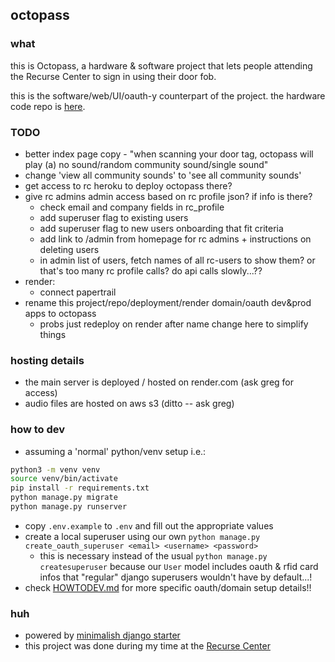 ## octopass

### what

this is Octopass, a hardware & software project that lets people attending the Recurse Center to sign in using their door fob.

this is the software/web/UI/oauth-y counterpart of the project. the hardware code repo is [here](https://github.com/gregsadetsky/recurse-rfid-visits/).

### TODO

- better index page copy - "when scanning your door tag, octopass will play (a) no sound/random community sound/single sound"
- change 'view all community sounds' to 'see all community sounds'
- get access to rc heroku to deploy octopass there?
- give rc admins admin access based on rc profile json? if info is there?
  - check email and company fields in rc_profile
  - add superuser flag to existing users
  - add superuser flag to new users onboarding that fit criteria
  - add link to /admin from homepage for rc admins + instructions on deleting users
  - in admin list of users, fetch names of all rc-users to show them? or that's too many rc profile calls? do api calls slowly...??
- render:
  - connect papertrail
- rename this project/repo/deployment/render domain/oauth dev&prod apps to octopass
  - probs just redeploy on render after name change here to simplify things

### hosting details

- the main server is deployed / hosted on render.com (ask greg for access)
- audio files are hosted on aws s3 (ditto -- ask greg)

### how to dev

- assuming a 'normal' python/venv setup i.e.:

```bash
python3 -m venv venv
source venv/bin/activate
pip install -r requirements.txt
python manage.py migrate
python manage.py runserver
```

- copy `.env.example` to `.env` and fill out the appropriate values
- create a local superuser using our own `python manage.py create_oauth_superuser <email> <username> <password>`
  - this is necessary instead of the usual `python manage.py createsuperuser` because our `User` model includes oauth & rfid card infos that "regular" django superusers wouldn't have by default...!
- check [HOWTODEV.md](./docs/HOWTODEV.md) for more specific oauth/domain setup details!!

### huh

- powered by [minimalish django starter](https://github.com/gregsadetsky/minimalish-django-starter)
- this project was done during my time at the [Recurse Center](https://recurse.com/)
